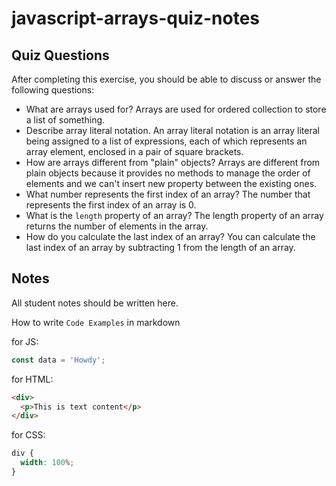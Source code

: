 # javascript-arrays-quiz-notes

## Quiz Questions

After completing this exercise, you should be able to discuss or answer the following questions:

- What are arrays used for?
  Arrays are used for ordered collection to store a list of something.
- Describe array literal notation.
  An array literal notation is an array literal being assigned to a list of expressions, each of which represents an array element, enclosed in a pair of square brackets.
- How are arrays different from "plain" objects?
  Arrays are different from plain objects because it provides no methods to manage the order of elements and we can't insert new property between the existing ones.
- What number represents the first index of an array?
  The number that represents the first index of an array is 0.
- What is the `length` property of an array?
  The length property of an array returns the number of elements in the array.
- How do you calculate the last index of an array?
  You can calculate the last index of an array by subtracting 1 from the length of an array.

## Notes

All student notes should be written here.

How to write `Code Examples` in markdown

for JS:

```javascript
const data = 'Howdy';
```

for HTML:

```html
<div>
  <p>This is text content</p>
</div>
```

for CSS:

```css
div {
  width: 100%;
}
```
